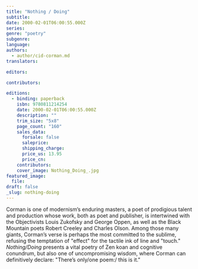 ```yaml
---
title: "Nothing / Doing"
subtitle:
date: 2000-02-01T06:00:55.000Z
series:
genre: "poetry"
subgenre:
language:
authors:
  - author/cid-corman.md
translators:

editors:

contributors:

editions:
  - binding: paperback
    isbn: 9780811214254
    date: 2000-02-01T06:00:55.000Z
    description: ""
    trim_size: "5x8"
    page_count: "160"
    sales_data:
      forsale: false
      saleprice:
      shipping_charge:
      price_us: 13.95
      price_cn:
    contributors:
    cover_image: Nothing_Doing_.jpg
featured_image:
  file:
draft: false
_slug: nothing-doing
---
```


Corman is one of modernism’s enduring masters, a poet of prodigious talent and production whose work, both as poet and publisher, is intertwined with the Objectivists Louis Zukofsky and George Oppen, as well as the Black Mountain poets Robert Creeley and Charles Olson. Among those many giants, Corman’s verse is perhaps the most committed to the sublime, refusing the temptation of "effect" for the tactile ink of line and "touch." _Nothing/Doing_ presents a vital poetry of Zen koan and cognitive conundrum, but also one of uncompromising wisdom, where Corman can definitively declare: "There’s only/one poem:/ this is it."

